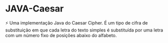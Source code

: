 # JAVA-Caesar
:zap: Uma implementação Java do Caesar Cipher. É um tipo de cifra de substituição em que cada letra do texto simples é substituída por uma letra com um número fixo de posições abaixo do alfabeto.

